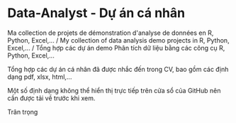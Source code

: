 # Data-Analyst - Dự án cá nhân
Ma collection de projets de démonstration d'analyse de données en R, Python, Excel,... / My collection of data analysis demo projects in R, Python, Excel,... / Tổng hợp các dự án demo Phân tích dữ liệu bằng các công cụ R, Python, Excel,...


Tổng hợp các dự án cá nhân đã được nhắc đến trong CV, bao gồm các định dạng pdf, xlsx, html,...


Một số định dạng không thể hiển thị trực tiếp trên cửa sổ của GitHub nên cần được tải về trước khi xem.


Trân trọng
